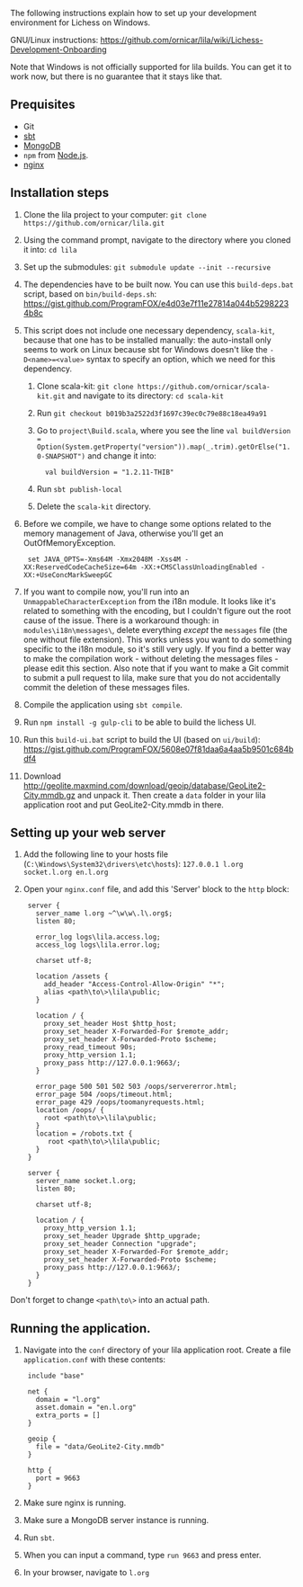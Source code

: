 The following instructions explain how to set up your development environment for Lichess on Windows.

GNU/Linux instructions: https://github.com/ornicar/lila/wiki/Lichess-Development-Onboarding

Note that Windows is not officially supported for lila builds. You can get it to work now, but there is no guarantee that it stays like that.

## Prequisites
 - Git
 - [sbt](http://www.scala-sbt.org/0.13/docs/Installing-sbt-on-Windows.html)
 - [MongoDB](https://docs.mongodb.com/manual/tutorial/install-mongodb-on-windows/)
 - `npm` from [Node.js](https://nodejs.org/en/).
 - [nginx](http://nginx.org/en/docs/windows.html)

## Installation steps

1. Clone the lila project to your computer: `git clone https://github.com/ornicar/lila.git`
2. Using the command prompt, navigate to the directory where you cloned it into: `cd lila`
3. Set up the submodules: `git submodule update --init --recursive`
4. The dependencies have to be built now. You can use this `build-deps.bat` script, based on `bin/build-deps.sh`: https://gist.github.com/ProgramFOX/e4d03e7f11e27814a044b52982234b8c
5. This script does not include one necessary dependency, `scala-kit`, because that one has to be installed manually: the auto-install only seems to work on Linux because sbt for Windows doesn't like the `-D<name>=<value>` syntax to specify an option, which we need for this dependency.
    1. Clone scala-kit: `git clone https://github.com/ornicar/scala-kit.git` and navigate to its directory: `cd scala-kit`
    2. Run `git checkout b019b3a2522d3f1697c39ec0c79e88c18ea49a91`
    3. Go to `project\Build.scala`, where you see the line `val buildVersion = Option(System.getProperty("version")).map(_.trim).getOrElse("1.0-SNAPSHOT")` and change it into:

             val buildVersion = "1.2.11-THIB"
    4. Run `sbt publish-local`
    5. Delete the `scala-kit` directory.
6. Before we compile, we have to change some options related to the memory management of Java, otherwise you'll get an OutOfMemoryException.

        set JAVA_OPTS=-Xms64M -Xmx2048M -Xss4M -XX:ReservedCodeCacheSize=64m -XX:+CMSClassUnloadingEnabled -XX:+UseConcMarkSweepGC
7. If you want to compile now, you'll run into an `UnmappableCharacterException` from the i18n module. It looks like it's related to something with the encoding, but I couldn't figure out the root cause of the issue. There is a workaround though: in `modules\i18n\messages\`, delete everything *except* the `messages` file (the one without file extension). This works unless you want to do something specific to the i18n module, so it's still very ugly. If you find a better way to make the compilation work - without deleting the messages files - please edit this section. Also note that if you want to make a Git commit to submit a pull request to lila, make sure that you do not accidentally commit the deletion of these messages files.
7. Compile the application using `sbt compile`.
8. Run `npm install -g gulp-cli` to be able to build the lichess UI.
9. Run this `build-ui.bat` script to build the UI (based on `ui/build`): https://gist.github.com/ProgramFOX/5608e07f81daa6a4aa5b9501c684bdf4
10. Download http://geolite.maxmind.com/download/geoip/database/GeoLite2-City.mmdb.gz and unpack it. Then create a `data` folder in your lila application root and put GeoLite2-City.mmdb in there.


## Setting up your web server

1. Add the following line to your hosts file (`C:\Windows\System32\drivers\etc\hosts`): `127.0.0.1 l.org socket.l.org en.l.org`
2. Open your `nginx.conf` file, and add this 'Server' block to the `http` block:

        server {
          server_name l.org ~^\w\w\.l\.org$;
          listen 80;
        
          error_log logs\lila.access.log;
          access_log logs\lila.error.log;
        
          charset utf-8;
        
          location /assets {
            add_header "Access-Control-Allow-Origin" "*";
            alias <path\to\>\lila\public;
          }
        
          location / {
            proxy_set_header Host $http_host;
            proxy_set_header X-Forwarded-For $remote_addr;
            proxy_set_header X-Forwarded-Proto $scheme;
            proxy_read_timeout 90s;
            proxy_http_version 1.1;
            proxy_pass http://127.0.0.1:9663/;
          }
        
          error_page 500 501 502 503 /oops/servererror.html;
          error_page 504 /oops/timeout.html;
          error_page 429 /oops/toomanyrequests.html;
          location /oops/ {
            root <path\to\>\lila\public;
          }
          location = /robots.txt {
             root <path\to\>\lila\public;
          }
        }
        
        server {
          server_name socket.l.org;
          listen 80;
        
          charset utf-8;
        
          location / {
            proxy_http_version 1.1;
            proxy_set_header Upgrade $http_upgrade;
            proxy_set_header Connection "upgrade";
            proxy_set_header X-Forwarded-For $remote_addr;
            proxy_set_header X-Forwarded-Proto $scheme;
            proxy_pass http://127.0.0.1:9663/;
          }
        }
Don't forget to change `<path\to\>` into an actual path.

## Running the application.

1. Navigate into the `conf` directory of your lila application root. Create a file `application.conf` with these contents:

        include "base"
         
        net {
          domain = "l.org"
          asset.domain = "en.l.org"
          extra_ports = []
        }
         
        geoip {
          file = "data/GeoLite2-City.mmdb"
        }
        
        http {
          port = 9663
        }
2. Make sure nginx is running.
3. Make sure a MongoDB server instance is running.
4. Run `sbt`.
5. When you can input a command, type `run 9663` and press enter.
6. In your browser, navigate to `l.org`